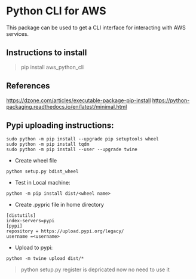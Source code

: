 # Python CLI for AWS

This package can be used to get a CLI interface for interacting with AWS services.

## Instructions to install

> pip install aws_python_cli

## References

https://dzone.com/articles/executable-package-pip-install
https://python-packaging.readthedocs.io/en/latest/minimal.html

## Pypi uploading instructions:

```
sudo python -m pip install --upgrade pip setuptools wheel
sudo python -m pip install tqdm
sudo python -m pip install --user --upgrade twine
```

- Create wheel file

```
python setup.py bdist_wheel
```

- Test in Local machine:
```
python -m pip install dist/<wheel name>
```

- Create .pypric file in home directory

```
[distutils] 
index-servers=pypi
[pypi] 
repository = https://upload.pypi.org/legacy/ 
username =<username>
```

- Upload to pypi:

```
python -m twine upload dist/*
```

> python setup.py register is depricated now no need to use it